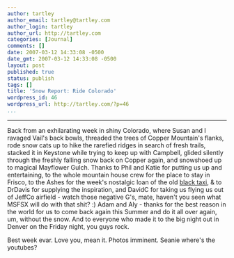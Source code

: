 ```yaml
---
author: tartley
author_email: tartley@tartley.com
author_login: tartley
author_url: http://tartley.com
categories: [Journal]
comments: []
date: 2007-03-12 14:33:08 -0500
date_gmt: 2007-03-12 14:33:08 -0500
layout: post
published: true
status: publish
tags: []
title: 'Snow Report: Ride Colorado'
wordpress_id: 46
wordpress_url: http://tartley.com/?p=46
...
```

---

Back from an exhilarating week in shiny Colorado, where Susan and I
ravaged Vail's back bowls, threaded the trees of Copper Mountain's
flanks, rode snow cats up to hike the rarefied ridges in search of fresh
trails, stacked it in Keystone while trying to keep up with Campbell,
glided silently through the freshly falling snow back on Copper again,
and snowshoed up to magical Mayflower Gulch. Thanks to Phil and Katie
for putting us up and entertaining, to the whole mountain house crew for
the place to stay in Frisco, to the Ashes for the week's nostalgic loan
of the old [black
taxi](http://www.frosties2.com/index.php?option=com_gallery2&Itemid=99999999&g2_itemId=22520),
& to DrDavis for supplying the inspiration, and DavidC for taking us
flying us out of JeffCo airfield - watch those negative G's, mate,
haven't you seen what MSFSX will do with that shit? :) Adam and Aly -
thanks for the best reason in the world for us to come back again this
Summer and do it all over again, um, without the snow. And to everyone
who made it to the big night out in Denver on the Friday night, you guys
rock.

Best week evar. Love you, mean it. Photos imminent. Seanie where's the
youtubes?
